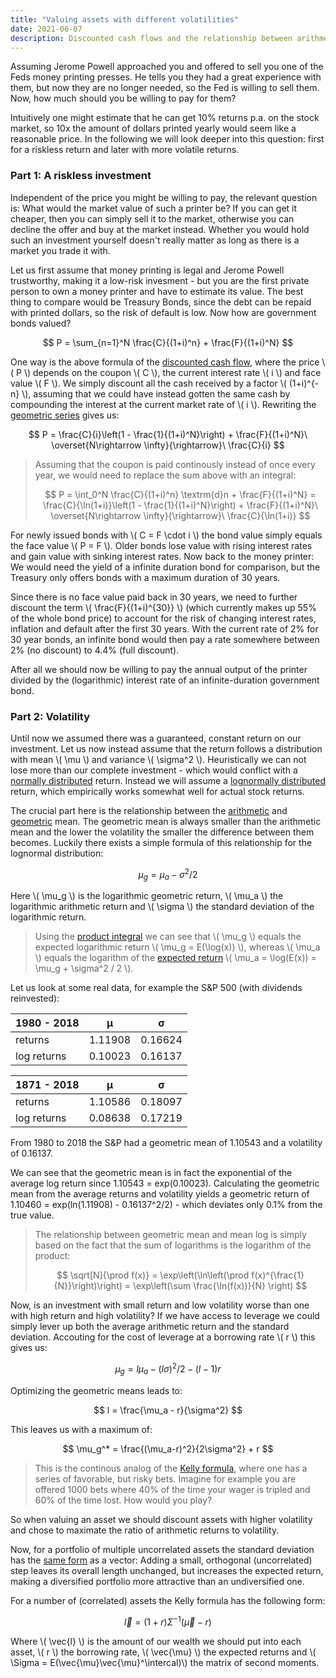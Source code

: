 ```yaml
---
title: "Valuing assets with different volatilities"
date: 2021-06-07
description: Discounted cash flows and the relationship between arithmetic and geometric mean of a lognormal distribution
---
```


Assuming Jerome Powell approached you and offered to sell you one of the Feds money printing presses. He tells you they had a great experience with them, but now they are no longer needed, so the Fed is willing to sell them. Now, how much should you be willing to pay for them?

Intuitively one might estimate that he can get 10% returns p.a. on the stock market, so 10x the amount of dollars printed yearly would seem like a reasonable price. In the following we will look deeper into this question: first for a riskless return and later with more volatile returns.

### Part 1: A riskless investment

Independent of the price you might be willing to pay, the relevant question is: What would the market value of such a printer be? If you can get it cheaper, then you can simply sell it to the market, otherwise you can decline the offer and buy at the market instead. Whether you would hold such an investment yourself doesn't really matter as long as there is a market you trade it with.

Let us first assume that money printing is legal and Jerome Powell trustworthy, making it a low-risk invesment - but you are the first private person to own a money printer and have to estimate its value. The best thing to compare would be Treasury Bonds, since the debt can be repaid with printed dollars, so the risk of default is low. Now how are government bonds valued?

$$
  P = \sum_{n=1}^N \frac{C}{(1+i)^n} + \frac{F}{(1+i)^N}
$$

One way is the above formula of the [discounted cash flow](https://en.wikipedia.org/wiki/Discounted_cash_flow), where the price \\( P \\) depends on the coupon \\( C \\), the current interest rate \\( i \\) and face value \\( F \\). We simply discount all the cash received by a factor \\( (1+i)^{-n} \\), assuming that we could have instead gotten the same cash by compounding the interest at the current market rate of \\( i \\). Rewriting the [geometric series](https://en.wikipedia.org/wiki/Geometric_series) gives us:

$$
  P = \frac{C}{i}\left(1 - \frac{1}{(1+i)^N}\right) + \frac{F}{(1+i)^N}\ \overset{N\rightarrow \infty}{\rightarrow}\ \frac{C}{i}
$$

> Assuming that the coupon is paid continously instead of once every year, we would need to replace the sum above with an integral:
>
> $$ P = \int_0^N \frac{C}{(1+i)^n} \textrm{d}n + \frac{F}{(1+i)^N} = \frac{C}{\ln(1+i)}\left(1 - \frac{1}{(1+i)^N}\right) + \frac{F}{(1+i)^N}\ \overset{N\rightarrow \infty}{\rightarrow}\ \frac{C}{\ln(1+i)} $$
>

For newly issued bonds with \\( C = F \cdot i \\) the bond value simply equals the face value \\( P = F \\). Older bonds lose value with rising interest rates and gain value with sinking interest rates. Now back to the money printer: We would need the yield of a infinite duration bond for comparison, but the Treasury only offers bonds with a maximum duration of 30 years.

Since there is no face value paid back in 30 years, we need to further discount the term \\( \frac{F}{(1+i)^{30}} \\) (which currently makes up 55% of the whole bond price) to account for the risk of changing interest rates, inflation and default after the first 30 years. With the current rate of 2% for 30 year bonds, an infinite bond would then pay a rate somewhere between 2% (no discount) to 4.4% (full discount).

After all we should now be willing to pay the annual output of the printer divided by the (logarithmic) interest rate of an infinite-duration government bond.

### Part 2: Volatility

Until now we assumed there was a guaranteed, constant return on our investment. Let us now instead assume that the return follows a distribution with mean \\( \mu \\) and variance \\( \sigma^2 \\). Heuristically we can not lose more than our complete investment - which would conflict with a [normally distributed](https://en.wikipedia.org/wiki/Normal_distribution) return. Instead we will assume a [lognormally distributed](https://en.wikipedia.org/wiki/Log-normal_distribution) return, which empirically works somewhat well for actual stock returns.

The crucial part here is the relationship between the [arithmetic](https://en.wikipedia.org/wiki/Arithmetic_mean) and [geometric](https://en.wikipedia.org/wiki/Geometric_mean) mean. The geometric mean is always smaller than the arithmetic mean and the lower the volatility the smaller the difference between them becomes. Luckily there exists a simple formula of this relationship for the lognormal distribution:

$$
  \mu_g = \mu_a - \sigma^2 / 2
$$

Here \\( \mu_g \\) is the logarithmic geometric return, \\( \mu_a \\) the logarithmic arithmetic return and \\( \sigma \\) the standard deviation of the logarithmic return.

> Using the [product integral](https://en.wikipedia.org/wiki/Product_integral#Type_II:_geometric_integral) we can see that \\( \mu_g \\) equals the expected logarithmic return \\( \mu_g = E(\log(x)) \\), whereas \\( \mu_a \\) equals the logarithm of the [expected return](https://en.wikipedia.org/wiki/Log-normal_distribution#Arithmetic_moments) \\( \mu_a = \log(E(x)) = \mu_g + \sigma^2 / 2 \\).

Let us look at some real data, for example the S&P 500 (with dividends reinvested):

| 1980 - 2018 | μ       | σ       |
|-------------|---------|---------|
| returns     | 1.11908 | 0.16624 |
| log returns | 0.10023 | 0.16137 |

| 1871 - 2018 | μ       | σ       |
|-------------|---------|---------|
| returns     | 1.10586 | 0.18097 |
| log returns | 0.08638 | 0.17219 |

From 1980 to 2018 the S&P had a geometric mean of 1.10543 and a volatility of 0.16137.

We can see that the geometric mean is in fact the exponential of the average log return since 1.10543 = exp(0.10023). Calculating the geometric mean from the average returns and volatility yields a geometric return of 1.10460 = exp(ln(1.11908) - 0.16137^2/2) - which deviates only 0.1% from the true value.

> The relationship between geometric mean and mean log is simply based on the fact that the sum of logarithms is the logarithm of the product:
> 
> $$ \sqrt[N]{\prod f(x)} = \exp\left(\ln\left(\prod f(x)^{\frac{1}{N}}\right)\right) = \exp\left(\sum \frac{\ln(f(x))}{N} \right) $$
>

Now, is an investment with small return and low volatility worse than one with high return and high volatility? If we have access to leverage we could simply lever up both the average arithmetic return and the standard deviation. Accouting for the cost of leverage at a borrowing rate \\( r \\) this gives us:

$$
  \mu_g = l \mu_a - (l\sigma)^2/2 - (l - 1)r
$$

Optimizing the geometric means leads to:

$$
  l = \frac{\mu_a - r}{\sigma^2}
$$

This leaves us with a maximum of:

$$
  \mu_g^* = \frac{(\mu_a-r)^2}{2\sigma^2} + r
$$

> This is the continous analog of the [Kelly formula](https://en.wikipedia.org/wiki/Kelly_criterion), where one has a series of favorable, but risky bets. Imagine for example you are offered 1000 bets where 40% of the time your wager is tripled and 60% of the time lost. How would you play?

So when valuing an asset we should discount assets with higher volatility and chose to maximate the ratio of arithmetic returns to volatility.

Now, for a portfolio of multiple uncorrelated assets the standard deviation has the [same form](https://en.wikipedia.org/wiki/Propagation_of_uncertainty#Example_formulae) as a vector: Adding a small, orthogonal (uncorrelated) step leaves its overall length unchanged, but increases the expected return, making a diversified portfolio more attractive than an undiversified one.

For a number of (correlated) assets the Kelly formula has the following form:

$$
  \vec{l} = (1+r)\Sigma^{-1} (\vec{\mu} - r)
$$

Where \\( \vec{l} \\) is the amount of our wealth we should put into each asset, \\( r \\) the borrowing rate, \\( \vec{\mu} \\) the expected returns and \\( \Sigma = E(\vec{\mu}\vec{\mu}^\intercal)\\) the matrix of second moments.
